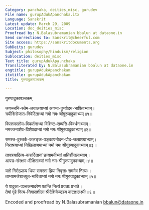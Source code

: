 ```yaml
---
Category: panchaka, deities_misc, gurudev
File name: gurupAdukApanchaka.itx
Language: Sanskrit
Latest update: March 29, 2009
Location: doc_deities_misc
Proofread by: N.Balasubramanian bbalun at dataone.in
Send corrections to: Sanskrit@cheerful.com
Site access: https://sanskritdocuments.org
SubDeity: gurudev
Subject: philosophy/hinduism/religion
Sublocation: deities_misc
Text title: gurupAdukApa.nchaka
Transliterated by: N.Balasubramanian bbalun at dataone.in
engtitle: gurupAdukApanchakam
itxtitle: gurupAdukApanchakam
title: गुरुपादुकापञ्चकम्

---
```

  
 गुरुपादुकापञ्चकम्   
  
जगज्जनि-स्तेम-लयालयाभ्यां अगण्य-पुण्योदय-भाविताभ्याम्।  
त्रयीशिरोजात-निवेदिताभ्यां नमो नमः श्रीगुरुपादुकाभ्यम्॥१॥  
  
विपत्तमस्तोम-विकर्तनाभ्यां विशिष्ट-सम्पत्ति-विवर्धनाभ्याम्।  
नमज्जनाशेष-विशेषदाभ्यां नमो नमः श्रीगुरुपादुकाभ्याम्॥२॥  
  
समस्त-दुस्तर्क-कलङ्क-पङ्कापनोदन-प्रौढ-जलाशयाभ्याम्।  
निराश्रयाभ्यां निखिलाश्रयाभ्यां नमो नमः श्रीगुरुपादुकाभ्याम्॥३॥  
  
तापत्रयादित्य-करार्दितानां छायामयीभ्यां अतिशीतलाभ्याम्।  
आपन्न-संरक्षण-दीक्षिताभ्यां नमो नमः श्रीगुरुपादुकाभ्याम्॥४॥  
  
यतो गिरोऽप्राप्य धिया समस्ता ह्रिया निवृत्ताः सममेव नित्याः।  
ताभ्यामजेशाच्युत-भाविताभ्यां नमो नमः श्रीगुरुपादुकाभ्याम्॥५॥  
  
ये पादुका-पञ्चकमादरेण पठन्ति नित्यं प्रयताः प्रभाते।  
तेषां गृहे नित्य-निवासशीला श्रीदेशिकेन्द्रस्य कटाक्षलक्ष्मीः॥६॥  
  
  
  
Encoded and proofread by N.Balasubramanian bbalun@dataone.in  
  
  
